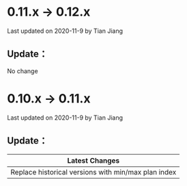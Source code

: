 <!--

    Licensed to the Apache Software Foundation (ASF) under one
    or more contributor license agreements.  See the NOTICE file
    distributed with this work for additional information
    regarding copyright ownership.  The ASF licenses this file
    to you under the Apache License, Version 2.0 (the
    "License"); you may not use this file except in compliance
    with the License.  You may obtain a copy of the License at
    
        http://www.apache.org/licenses/LICENSE-2.0
    
    Unless required by applicable law or agreed to in writing,
    software distributed under the License is distributed on an
    "AS IS" BASIS, WITHOUT WARRANTIES OR CONDITIONS OF ANY
    KIND, either express or implied.  See the License for the
    specific language governing permissions and limitations
    under the License.

-->

# 0.11.x -> 0.12.x

Last updated on 2020-11-9 by Tian Jiang

## Update：
No change

# 0.10.x -> 0.11.x

Last updated on 2020-11-9 by Tian Jiang

## Update：
| Latest Changes                     |
| ---------------------------------- |
| Replace historical versions with min/max plan index  |
